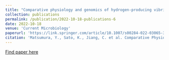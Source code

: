 ```yaml
---
title: "Comparative physiology and genomics of hydrogen-producing vibrios"
collection: publications
permalink: /publication/2022-10-18-publications-6
date: 2022-10-18
venue: 'Current Microbiology'
paperurl: 'https://link.springer.com/article/10.1007/s00284-022-03065-3'
citation: 'Matsumura, Y., Sato, K., Jiang, C. et al. Comparative Physiology and Genomics of Hydrogen-Producing Vibrios. Curr Microbiol 79, 360 (2022). https://doi.org/10.1007/s00284-022-03065-3'
---
```


<a href='https://doi.org/10.1007/s00284-022-03065-3'>Find paper here</a>
